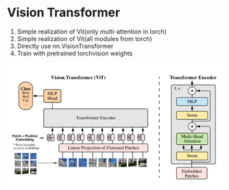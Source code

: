 # Vision Transformer
1. Simple realization of Vit(only multi-attention in torch)
2. Simple realization of Vit(all modules from torch)
3. Directly use nn.VisionTransformer
4. Train with pretrained torchvision weights

![frame](frame.png)